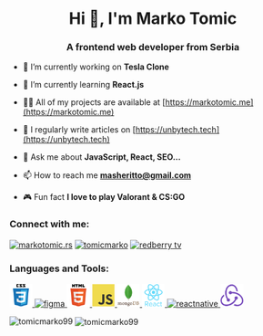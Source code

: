 <h1 align="center">Hi 👋, I'm Marko Tomic</h1>
<h3 align="center">A frontend web developer from Serbia</h3>

- 🔭 I’m currently working on **Tesla Clone**

- 🌱 I’m currently learning **React.js**

- 👨‍💻 All of my projects are available at [https://markotomic.me](https://markotomic.me)

- 📝 I regularly write articles on [https://unbytech.tech](https://unbytech.tech)

- 💬 Ask me about **JavaScript, React, SEO...**

- 📫 How to reach me **masheritto@gmail.com**

- 🎮 Fun fact **I love to play Valorant & CS:GO**

<h3 align="left">Connect with me:</h3>
<p align="left">
<a href="https://instagram.com/markotomic.rs" target="blank"><img align="center" src="https://raw.githubusercontent.com/rahuldkjain/github-profile-readme-generator/master/src/images/icons/Social/instagram.svg" alt="markotomic.rs" height="30" width="40" /></a>
<a href="https://dribbble.com/tomicmarko" target="blank"><img align="center" src="https://raw.githubusercontent.com/rahuldkjain/github-profile-readme-generator/master/src/images/icons/Social/dribbble.svg" alt="tomicmarko" height="30" width="40" /></a>
<a href="https://www.youtube.com/c/redberry tv" target="blank"><img align="center" src="https://raw.githubusercontent.com/rahuldkjain/github-profile-readme-generator/master/src/images/icons/Social/youtube.svg" alt="redberry tv" height="30" width="40" /></a>
</p>

<h3 align="left">Languages and Tools:</h3>
<p align="left"> <a href="https://www.w3schools.com/css/" target="_blank" rel="noreferrer"> <img src="https://raw.githubusercontent.com/devicons/devicon/master/icons/css3/css3-original-wordmark.svg" alt="css3" width="40" height="40"/> </a> <a href="https://www.figma.com/" target="_blank" rel="noreferrer"> <img src="https://www.vectorlogo.zone/logos/figma/figma-icon.svg" alt="figma" width="40" height="40"/> </a> <a href="https://www.w3.org/html/" target="_blank" rel="noreferrer"> <img src="https://raw.githubusercontent.com/devicons/devicon/master/icons/html5/html5-original-wordmark.svg" alt="html5" width="40" height="40"/> </a> <a href="https://developer.mozilla.org/en-US/docs/Web/JavaScript" target="_blank" rel="noreferrer"> <img src="https://raw.githubusercontent.com/devicons/devicon/master/icons/javascript/javascript-original.svg" alt="javascript" width="40" height="40"/> </a> <a href="https://www.mongodb.com/" target="_blank" rel="noreferrer"> <img src="https://raw.githubusercontent.com/devicons/devicon/master/icons/mongodb/mongodb-original-wordmark.svg" alt="mongodb" width="40" height="40"/> </a> <a href="https://reactjs.org/" target="_blank" rel="noreferrer"> <img src="https://raw.githubusercontent.com/devicons/devicon/master/icons/react/react-original-wordmark.svg" alt="react" width="40" height="40"/> </a> <a href="https://reactnative.dev/" target="_blank" rel="noreferrer"> <img src="https://reactnative.dev/img/header_logo.svg" alt="reactnative" width="40" height="40"/> </a> <a href="https://redux.js.org" target="_blank" rel="noreferrer"> <img src="https://raw.githubusercontent.com/devicons/devicon/master/icons/redux/redux-original.svg" alt="redux" width="40" height="40"/> </a> </p>

<p><img align="left" src="https://github-readme-stats.vercel.app/api/top-langs?username=tomicmarko99&show_icons=true&theme=dracula&locale=en&layout=compact" alt="tomicmarko99" /></p>

<p>&nbsp;<img align="center" src="https://github-readme-stats.vercel.app/api?username=tomicmarko99&show_icons=true&theme=dracula&locale=en" alt="tomicmarko99" /></p>
